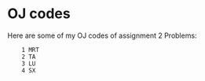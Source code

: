 # OJ codes
Here are some of my OJ codes of assignment 2
Problems:

        1 MRT
        2 TA
        3 LU
        4 SX
        

